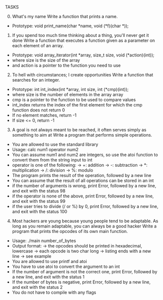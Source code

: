 TASKS

0. What's my name
Write a function that prints a name.

- Prototype: void print_name(char *name, void (*f)(char *));


1. If you spend too much time thinking about a thing, you'll never get it done
Write a function that executes a function given as a parameter on each element of an array.

- Prototype: void array_iterator(int *array, size_t size, void (*action)(int));
- where size is the size of the array
- and action is a pointer to the function you need to use


2. To hell with circumstances; I create opportunities
Write a function that searches for an integer.

- Prototype: int int_index(int *array, int size, int (*cmp)(int));
- where size is the number of elements in the array array
- cmp is a pointer to the function to be used to compare values
- int_index returns the index of the first element for which the cmp function does not return 0
- If no element matches, return -1
- If size <= 0, return -1


3. A goal is not always meant to be reached, it often serves simply as something to aim at
Write a program that performs simple operations.

- You are allowed to use the standard library
- Usage: calc num1 operator num2
- You can assume num1 and num2 are integers, so use the atoi function to convert them from the string input to int
- operator is one of the following:
  -> +: addition
  -> -: subtraction
  -> *: multiplication
  -> /: division
  -> %: modulo
- The program prints the result of the operation, followed by a new line
- You can assume that the result of all operations can be stored in an int
- if the number of arguments is wrong, print Error, followed by a new line, and exit with the status 98
- if the operator is none of the above, print Error, followed by a new line, and exit with the status 99
- if the user tries to divide (/ or %) by 0, print Error, followed by a new line, and exit with the status 100


4. Most hackers are young because young people tend to be adaptable. As long as you remain adaptable, you can always be a good hacker
Write a program that prints the opcodes of its own main function.

- Usage: ./main number_of_bytes
- Output format:
    -> the opcodes should be printed in hexadecimal, lowercase
    -> each opcode is two char long
    -> listing ends with a new line
    -> see example
- You are allowed to use printf and atoi
- You have to use atoi to convert the argument to an int
- If the number of argument is not the correct one, print Error, followed by a new line, and exit with the status 1
- If the number of bytes is negative, print Error, followed by a new line, and exit with the status 2
- You do not have to compile with any flags
